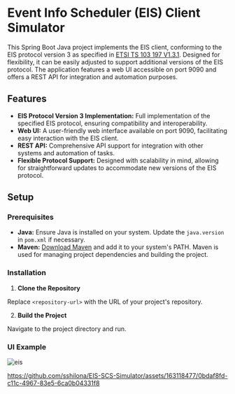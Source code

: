 # Event Info Scheduler (EIS) Client Simulator

This Spring Boot Java project implements the EIS client, conforming to the EIS protocol version 3 as specified in [ETSI TS 103 197 V1.3.1](https://www.etsi.org/deliver/etsi_ts/103100_103199/103197/01.03.01_60/ts_103197v010301p.pdf). Designed for flexibility, it can be easily adjusted to support additional versions of the EIS protocol. The application features a web UI accessible on port 9090 and offers a REST API for integration and automation purposes.

## Features

- **EIS Protocol Version 3 Implementation:** Full implementation of the specified EIS protocol, ensuring compatibility and interoperability.
- **Web UI:** A user-friendly web interface available on port 9090, facilitating easy interaction with the EIS client.
- **REST API:** Comprehensive API support for integration with other systems and automation of tasks.
- **Flexible Protocol Support:** Designed with scalability in mind, allowing for straightforward updates to accommodate new versions of the EIS protocol.

## Setup

### Prerequisites

- **Java:** Ensure Java is installed on your system. Update the `java.version` in `pom.xml` if necessary.
- **Maven:** [Download Maven](https://maven.apache.org/download.cgi) and add it to your system's PATH. Maven is used for managing project dependencies and building the project.

### Installation

1. **Clone the Repository**


Replace `<repository-url>` with the URL of your project's repository.

2. **Build the Project**

Navigate to the project directory and run.

### UI Example
![eis](https://github.com/sshilona/EIS-SCS-Simulator/assets/163118477/39f19695-8755-40cd-8b65-141685f896d1)



https://github.com/sshilona/EIS-SCS-Simulator/assets/163118477/0bdaf8fd-c11c-4967-83e5-6ca0b04331f8

